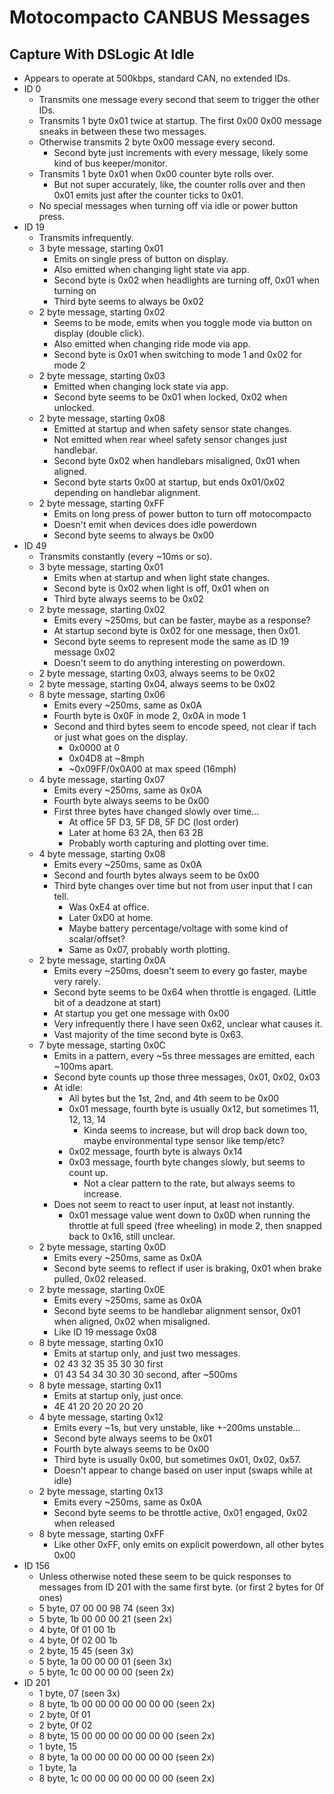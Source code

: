 # Motocompacto CANBUS Messages

## Capture With DSLogic At Idle
* Appears to operate at 500kbps, standard CAN, no extended IDs.
* ID 0
    * Transmits one message every second that seem to trigger the other IDs.
    * Transmits 1 byte 0x01 twice at startup. The first 0x00 0x00 message sneaks
      in between these two messages.
    * Otherwise transmits 2 byte 0x00 message every second.
        * Second byte just increments with every message, likely some kind of
          bus keeper/monitor.
    * Transmits 1 byte 0x01 when 0x00 counter byte rolls over.
        * But not super accurately, like, the counter rolls over and then 0x01
          emits just after the counter ticks to 0x01.
    * No special messages when turning off via idle or power button press.
* ID 19
    * Transmits infrequently.
    * 3 byte message, starting 0x01
        * Emits on single press of button on display.
        * Also emitted when changing light state via app.
        * Second byte is 0x02 when headlights are turning off, 0x01 when turning on
        * Third byte seems to always be 0x02
    * 2 byte message, starting 0x02
        * Seems to be mode, emits when you toggle mode via button on display (double click).
        * Also emitted when changing ride mode via app.
        * Second byte is 0x01 when switching to mode 1 and 0x02 for mode 2
    * 2 byte message, starting 0x03
        * Emitted when changing lock state via app.
        * Second byte seems to be 0x01 when locked, 0x02 when unlocked.
    * 2 byte message, starting 0x08
        * Emitted at startup and when safety sensor state changes.
        * Not emitted when rear wheel safety sensor changes just handlebar.
        * Second byte 0x02 when handlebars misaligned, 0x01 when aligned.
        * Second byte starts 0x00 at startup, but ends 0x01/0x02 depending on handlebar alignment.
    * 2 byte message, starting 0xFF
        * Emits on long press of power button to turn off motocompacto
        * Doesn't emit when devices does idle powerdown
        * Second byte seems to always be 0x00
* ID 49
    * Transmits constantly (every ~10ms or so).
    * 3 byte message, starting 0x01
        * Emits when at startup and when light state changes.
        * Second byte is 0x02 when light is off, 0x01 when on
        * Third byte always seems to be 0x02
    * 2 byte message, starting 0x02
        * Emits every ~250ms, but can be faster, maybe as a response?
        * At startup second byte is 0x02 for one message, then 0x01.
        * Second byte seems to represent mode the same as ID 19 message 0x02
        * Doesn't seem to do anything interesting on powerdown.
    * 2 byte message, starting 0x03, always seems to be 0x02
    * 2 byte message, starting 0x04, always seems to be 0x02
    * 8 byte message, starting 0x06
        * Emits every ~250ms, same as 0x0A
        * Fourth byte is 0x0F in mode 2, 0x0A in mode 1
        * Second and third bytes seem to encode speed, not clear if tach or
          just what goes on the display.
            * 0x0000 at 0
            * 0x04D8 at ~8mph
            * ~0x09FF/0x0A00 at max speed (16mph)
    * 4 byte message, starting 0x07
        * Emits every ~250ms, same as 0x0A
        * Fourth byte always seems to be 0x00
        * First three bytes have changed slowly over time...
            * At office 5F D3, 5F D8, 5F DC (lost order)
            * Later at home 63 2A, then 63 2B
            * Probably worth capturing and plotting over time.
    * 4 byte message, starting 0x08
        * Emits every ~250ms, same as 0x0A
        * Second and fourth bytes always seem to be 0x00
        * Third byte changes over time but not from user input that I can tell.
            * Was 0xE4 at office.
            * Later 0xD0 at home.
            * Maybe battery percentage/voltage with some kind of scalar/offset?
            * Same as 0x07, probably worth plotting.
    * 2 byte message, starting 0x0A
        * Emits every ~250ms, doesn't seem to every go faster, maybe very rarely.
        * Second byte seems to be 0x64 when throttle is engaged. (Little bit of a deadzone at start)
        * At startup you get one message with 0x00
        * Very infrequently there I have seen 0x62, unclear what causes it.
        * Vast majority of the time second byte is 0x63.
    * 7 byte message, starting 0x0C
        * Emits in a pattern, every ~5s three messages are emitted, each ~100ms apart.
        * Second byte counts up those three messages, 0x01, 0x02, 0x03
        * At idle:
            * All bytes but the 1st, 2nd, and 4th seem to be 0x00
            * 0x01 message, fourth byte is usually 0x12, but sometimes 11, 12, 13, 14
                * Kinda seems to increase, but will drop back down too, maybe environmental type
                  sensor like temp/etc?
            * 0x02 message, fourth byte is always 0x14
            * 0x03 message, fourth byte changes slowly, but seems to count up.
                * Not a clear pattern to the rate, but always seems to increase.
        * Does not seem to react to user input, at least not instantly.
            * 0x01 message value went down to 0x0D when running the throttle at
              full speed (free wheeling) in mode 2, then snapped back to 0x16,
              still unclear.
    * 2 byte message, starting 0x0D
        * Emits every ~250ms, same as 0x0A
        * Second byte seems to reflect if user is braking, 0x01 when brake pulled, 0x02 released.
    * 2 byte message, starting 0x0E
        * Emits every ~250ms, same as 0x0A
        * Second byte seems to be handlebar alignment sensor, 0x01 when aligned, 0x02 when misaligned.
        * Like ID 19 message 0x08
    * 8 byte message, starting 0x10
        * Emits at startup only, and just two messages.
        * 02 43 32 35 35 30 30 first
        * 01 43 54 34 30 30 30 second, after ~500ms
    * 8 byte message, starting 0x11
        * Emits at startup only, just once.
        * 4E 41 20 20 20 20 20
    * 4 byte message, starting 0x12
        * Emits every ~1s, but very unstable, like +-200ms unstable...
        * Second byte always seems to be 0x01
        * Fourth byte always seems to be 0x00
        * Third byte is usually 0x00, but sometimes 0x01, 0x02, 0x57.
        * Doesn't appear to change based on user input (swaps while at idle)
    * 2 byte message, starting 0x13
        * Emits every ~250ms, same as 0x0A
        * Second byte seems to be throttle active, 0x01 engaged, 0x02 when released
    * 8 byte message, starting 0xFF
        * Like other 0xFF, only emits on explicit powerdown, all other bytes 0x00
* ID 156
    * Unless otherwise noted these seem to be quick responses to messages from
      ID 201 with the same first byte. (or first 2 bytes for 0f ones)
    * 5 byte, 07 00 00 98 74 (seen 3x)
    * 5 byte, 1b 00 00 00 21 (seen 2x)
    * 4 byte, 0f 01 00 1b
    * 4 byte, 0f 02 00 1b
    * 2 byte, 15 45 (seen 3x)
    * 5 byte, 1a 00 00 00 01 (seen 3x)
    * 5 byte, 1c 00 00 00 00 (seen 2x)
* ID 201
    * 1 byte, 07 (seen 3x)
    * 8 byte, 1b 00 00 00 00 00 00 00 (seen 2x)
    * 2 byte, 0f 01
    * 2 byte, 0f 02
    * 8 byte, 15 00 00 00 00 00 00 00 (seen 2x)
    * 1 byte, 15
    * 8 byte, 1a 00 00 00 00 00 00 00 (seen 2x)
    * 1 byte, 1a
    * 8 byte, 1c 00 00 00 00 00 00 00 (seen 2x)
